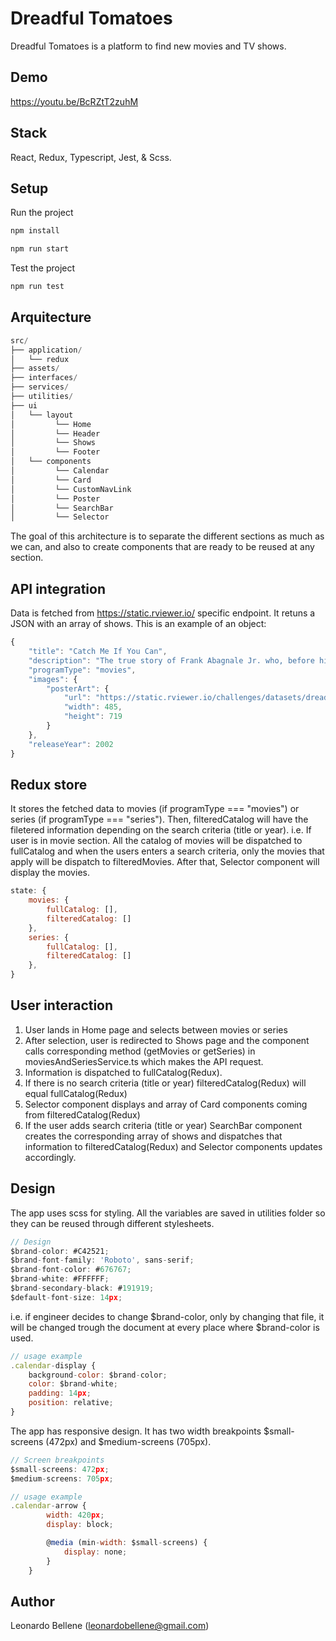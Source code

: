# Dreadful Tomatoes
Dreadful Tomatoes is a platform to find new movies and TV shows.

## Demo
https://youtu.be/BcRZtT2zuhM

## Stack
React, Redux, Typescript, Jest, & Scss.

## Setup

Run the project

```bash
npm install
```

```bash
npm run start
```
Test the project

```bash
npm run test
```

## Arquitecture

```javascript
src/
├── application/	
│   └── redux   
├── assets/
├── interfaces/
├── services/
├── utilities/	
├── ui                
│   └── layout       
│         └── Home      
│         └── Header 
│         └── Shows 
│         └── Footer 
│   └── components     
│         └── Calendar 
│         └── Card 
│         └── CustomNavLink 
│         └── Poster 
│         └── SearchBar 
│         └── Selector 
```
The goal of this architecture is to separate the different sections as much as we can, and also to create components that are ready to be reused at any section.
## API integration
Data is fetched from https://static.rviewer.io/ specific endpoint. It retuns a JSON with an array of shows. This is an example of an object:
```javascript
{
 	"title": "Catch Me If You Can",
 	"description": "The true story of Frank Abagnale Jr. who, before his 19th birthday, successfully conned millions of dollars' worth of checks as a Pan Am pilot, doctor, and legal prosecutor.",
	"programType": "movies",
	"images": {
		"posterArt": {
			"url": "https://static.rviewer.io/challenges/datasets/dreadful-tomatoes/assets/catch_me_if_you_can.jpg",
			"width": 485,
			"height": 719
		}
	},
	"releaseYear": 2002
}
```
## Redux store
It stores the fetched data to movies (if programType === "movies") or series (if programType === "series"). Then, filteredCatalog will have the filetered information depending on the search criteria (title or year).
i.e. If user is in movie section. All the catalog of movies will be dispatched to fullCatalog and when the users enters a search criteria, only the movies that apply will be dispatch to filteredMovies. After that, Selector component will display the movies.
```javascript
state: {
	movies: {
		fullCatalog: [],
		filteredCatalog: []
	},
	series: {
		fullCatalog: [],
		filteredCatalog: []
	},
}
```
## User interaction
1) User lands in Home page and selects between movies or series
2) After selection, user is redirected to Shows page and the component calls corresponding method (getMovies or getSeries) in moviesAndSeriesService.ts which makes the API request. 
3) Information is dispatched to fullCatalog(Redux).
4) If there is no search criteria (title or year) filteredCatalog(Redux) will equal fullCatalog(Redux) 
5) Selector component displays and array of Card components coming from filteredCatalog(Redux)
6) If the user adds search criteria (title or year) SearchBar component creates the corresponding array of shows and dispatches that information to filteredCatalog(Redux) and Selector components updates accordingly.

## Design
The app uses scss for styling.
All the variables are saved in utilities folder so they can be reused through different stylesheets.
```javascript
// Design
$brand-color: #C42521;
$brand-font-family: 'Roboto', sans-serif;
$brand-font-color: #676767;
$brand-white: #FFFFFF;
$brand-secondary-black: #191919;
$default-font-size: 14px; 
```
i.e. if engineer decides to change $brand-color, only by changing that file, it will be changed trough the document at every place where $brand-color is used.
```javascript
// usage example
.calendar-display {
    background-color: $brand-color;
    color: $brand-white;
    padding: 14px;
    position: relative;
}
```
The app has responsive design. It has two width breakpoints $small-screens (472px) and $medium-screens (705px).
```javascript
// Screen breakpoints
$small-screens: 472px;
$medium-screens: 705px;
```
```javascript
// usage example
.calendar-arrow {
        width: 420px;
		display: block;

        @media (min-width: $small-screens) {
            display: none;
        }
    }
```
## Author
Leonardo Bellene (leonardobellene@gmail.com)